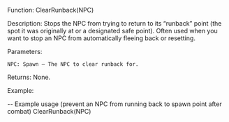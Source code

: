 Function: ClearRunback(NPC)

Description: Stops the NPC from trying to return to its “runback” point (the spot it was originally at or a designated safe point). Often used when you want to stop an NPC from automatically fleeing back or resetting.

Parameters:

    NPC: Spawn – The NPC to clear runback for.

Returns: None.

Example:

-- Example usage (prevent an NPC from running back to spawn point after combat)
ClearRunback(NPC)